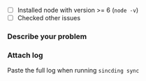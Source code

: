 - [ ] Installed node with version >= 6 (`node -v`)
- [ ] Checked other issues

### Describe your problem

### Attach log
Paste the full log when running `sincding sync`
